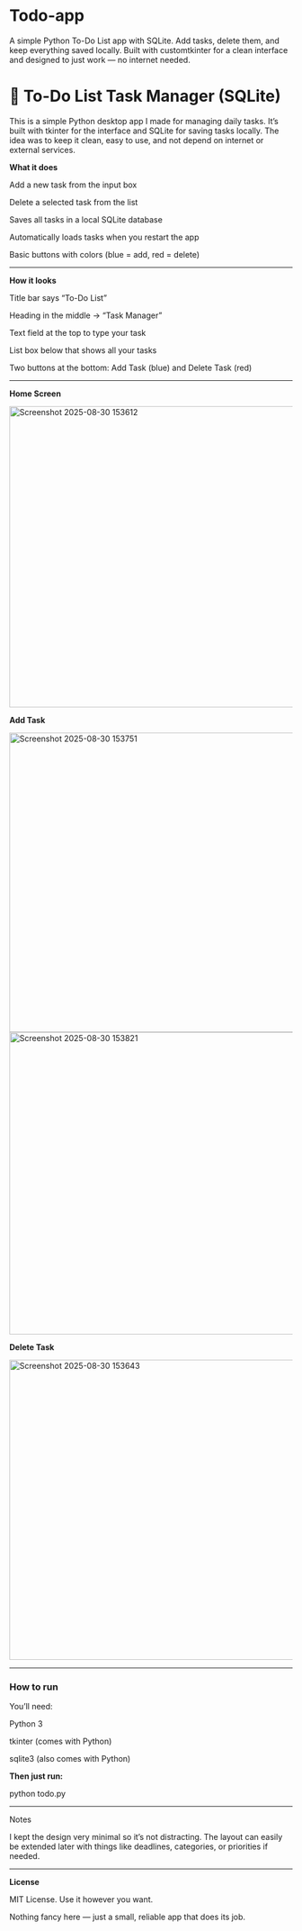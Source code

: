 # Todo-app
A simple Python To-Do List app with SQLite. Add tasks, delete them, and keep everything saved locally. Built with customtkinter for a clean interface and designed to just work — no internet needed.

# **📝 To-Do List Task Manager (SQLite)**

This is a simple Python desktop app I made for managing daily tasks. It’s built with tkinter for the interface and SQLite for saving tasks locally. The idea was to keep it clean, easy to use, and not depend on internet or external services.

**What it does**

Add a new task from the input box

Delete a selected task from the list

Saves all tasks in a local SQLite database

Automatically loads tasks when you restart the app

Basic buttons with colors (blue = add, red = delete)

---

**How it looks**

Title bar says “To-Do List”

Heading in the middle → “Task Manager”

Text field at the top to type your task

List box below that shows all your tasks

Two buttons at the bottom: Add Task (blue) and Delete Task (red)

----

**Home Screen**

<img width="805" height="535" alt="Screenshot 2025-08-30 153612" src="https://github.com/user-attachments/assets/84591956-a2dd-4a97-86e7-27ac2988fe18" />

**Add Task**

<img width="805" height="532" alt="Screenshot 2025-08-30 153751" src="https://github.com/user-attachments/assets/fcfed74b-e368-4cad-9703-4fc94e6c833b" />
<img width="806" height="537" alt="Screenshot 2025-08-30 153821" src="https://github.com/user-attachments/assets/a89f1c53-a5fc-4e7a-9e15-ad5b4be56dc4" />

**Delete Task**


<img width="808" height="533" alt="Screenshot 2025-08-30 153643" src="https://github.com/user-attachments/assets/378c1f19-fe7b-44f7-8359-7ce237d18acd" />

----

### **How to run**

You’ll need:

Python 3

tkinter (comes with Python)

sqlite3 (also comes with Python)


**Then just run:**

python todo.py

---
Notes

I kept the design very minimal so it’s not distracting. The layout can easily be extended later with things like deadlines, categories, or priorities if needed.

---

**License**

MIT License. Use it however you want.



Nothing fancy here — just a small, reliable app that does its job.


